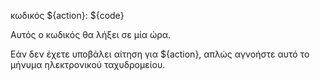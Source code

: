 κωδικός ${action}: ${code}

Αυτός ο κωδικός θα λήξει σε μία ώρα.

Εάν δεν έχετε υποβάλει αίτηση για ${action}, απλώς αγνοήστε αυτό το μήνυμα ηλεκτρονικού ταχυδρομείου.
